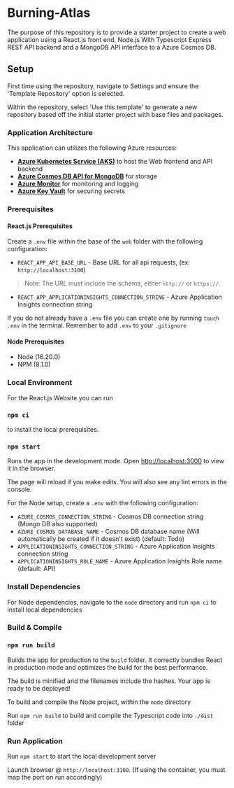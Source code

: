  
# Burning-Atlas

The purpose of this repository is to provide a starter project to create a web application using a React.js front end, Node.js With Typescript Express REST API backend and a MongoDB API interface to a Azure Cosmos DB.

## Setup

First time using the repository, navigate to Settings and ensure the 'Template Repository' option is selected. 

Within the repository, select 'Use this template' to generate a new repository based off the initial starter project with base files and packages.

### Application Architecture 

This application can utilizes the following Azure resources:

- [**Azure Kubernetes Service (AKS)**](https://docs.microsoft.com/azure/aks) to host the Web frontend and API backend
- [**Azure Cosmos DB API for MongoDB**](https://docs.microsoft.com/azure/cosmos-db/mongodb/mongodb-introduction) for storage
- [**Azure Monitor**](https://docs.microsoft.com/azure/azure-monitor/) for monitoring and logging
- [**Azure Key Vault**](https://docs.microsoft.com/azure/key-vault/) for securing secrets



### Prerequisites


#### React.js Prerequisites

Create a `.env` file within the base of the `web` folder with the following configuration:

- `REACT_APP_API_BASE_URL` - Base URL for all api requests, (ex: `http://localhost:3100`)

> Note: The URL must include the schema, either `http://` or `https://`.

- `REACT_APP_APPLICATIONINSIGHTS_CONNECTION_STRING` - Azure Application Insights connection string

If you do not already have a `.env` file you can create one by running `touch .env` in the terminal. Remember to add `.env` to your `.gitignore`

#### Node Prerequisites 

- Node (16.20.0)
- NPM (8.1.0)

### Local Environment

For the React.js Website you can run 

### `npm ci` 

to install the local prerequisites.

### `npm start`

Runs the app in the development mode.
Open [http://localhost:3000](http://localhost:3000) to view it in the browser.

The page will reload if you make edits.
You will also see any lint errors in the console.

For the Node setup, create a `.env` with the following configuration:

- `AZURE_COSMOS_CONNECTION_STRING` - Cosmos DB connection string (Mongo DB also supported)
- `AZURE_COSMOS_DATABASE_NAME` - Cosmos DB database name (Will automatically be created if it doesn't exist) (default: Todo)
- `APPLICATIONINSIGHTS_CONNECTION_STRING` - Azure Application Insights connection string
- `APPLICATIONINSIGHTS_ROLE_NAME` - Azure Application Insights Role name (default: API)

### Install Dependencies

For Node dependencies, navigate to the `node` directory and run `npm ci` to install local dependencies

### Build & Compile

### `npm run build`

Builds the app for production to the `build` folder.
It correctly bundles React in production mode and optimizes the build for the best performance.

The build is minified and the filenames include the hashes.
Your app is ready to be deployed!

To build and compile the Node project, within the `node` directory 

Run `npm run build` to build and compile the Typescript code into `./dist` folder


### Run Application

Run `npm start` to start the local development server

Launch browser @ `http://localhost:3100`.
(If using the container, you must map the port on run accordingly)